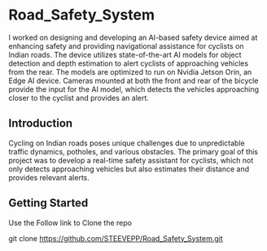 # Road_Safety_System
  I worked on designing and developing an AI-based safety device aimed at enhancing safety and providing navigational assistance for cyclists on Indian roads. The device utilizes state-of-the-art AI models for object detection and depth estimation to alert cyclists of approaching vehicles from the rear. The models are optimized to run on Nvidia Jetson Orin, an Edge AI device. Cameras mounted at both the front and rear of the bicycle provide the input for the AI model, which detects the vehicles approaching closer to the cyclist and provides an alert.

## Introduction
  Cycling on Indian roads poses unique challenges due to unpredictable traffic dynamics, potholes, and various obstacles. The primary goal of this project was to develop a real-time safety assistant for cyclists, which not only detects approaching vehicles but also estimates their distance and provides relevant alerts.

## Getting Started
Use the Follow link to Clone the repo

git clone https://github.com/STEEVEPP/Road_Safety_System.git


